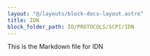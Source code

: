 ```yaml
---
layout: "@/layouts/block-docs-layout.astro"
title: IDN
block_folder_path: IO/PROTOCOLS/SCPI/IDN
---
```


This is the Markdown file for IDN


